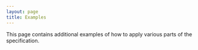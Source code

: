 ```yaml
---
layout: page
title: Examples
---
```


This page contains additional examples of how to apply various parts of the specification.

